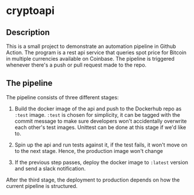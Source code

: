 # cryptoapi

## Description

This is a small project to demonstrate an automation pipeline in Github Action. The program is a rest api service that queries spot price for Bitcoin in multiple currencies available on Coinbase. The pipeline is triggered whenever there's a push or pull request made to the repo.

## The pipeline

The pipeline consists of three different stages:

1. Build the docker image of the api and push to the Dockerhub repo as `:test` image. `:test` is chosen for simplicity, it can be tagged with the commit message to make sure developers won't accidentally overwrite each other's test images. Unittest can be done at this stage if we'd like to.

2. Spin up the api and run tests against it, if the test fails, it won't move on to the next stage. Hence, the production image won't change

3. If the previous step passes, deploy the docker image to `:latest` version and send a slack notification.

After the third stage, the deployment to production depends on how the current pipeline is structured.